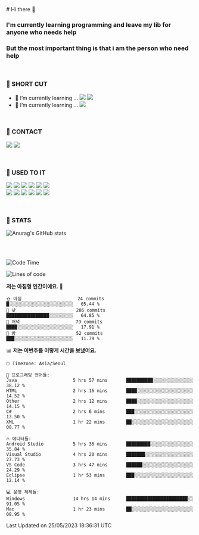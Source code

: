 <div>
# Hi there 👋

### I'm currently learning programming and leave my lib for anyone who needs help
### But the most important thing is that i am the person who need help

<br>

### 🚀 SHORT CUT

- 🔭 I’m currently learning ... <img src="https://img.shields.io/badge/Python-3776AB?style=plastic&logo=Python&logoColor=white"> <img src="https://img.shields.io/badge/C-A8B9CC?style=plastic&logo=C&logoColor=white">
- 🌱 I’m currently learning ... <img src="https://img.shields.io/badge/Tensorflow-FF6F00?style=plastic&logo=TensorFlow&logoColor=white">

<br>

### 📧 CONTACT
<a href="https://www.instagram.com/das_fef" target="_blank"><img src="https://img.shields.io/badge/Instagram-E4405F?style=plastic&logo=Instagram&logoColor=white"></a>
<img src="https://img.shields.io/badge/mealhouse3377@gmail.com-EA4335?style=plastic&logo=Gmail&logoColor=white">

<br>

### 📖 USED TO IT

<img src="https://img.shields.io/badge/Python-3776AB?style=plastic&logo=Python&logoColor=white"> <img src="https://img.shields.io/badge/C-A8B9CC?style=plastic&logo=C&logoColor=white"> <img src="https://img.shields.io/badge/Java-007396?style=plastic&logo=OpenJDK&logoColor=white"> <img src="https://img.shields.io/badge/Django-092E20?style=plastic&logo=Django&logoColor=white"> <img src="https://img.shields.io/badge/Tensorflow-FF6F00?style=plastic&logo=TensorFlow&logoColor=white"> <img src="https://img.shields.io/badge/R-276DC3?style=plastic&logo=R&logoColor=white"><br> 
<img src="https://img.shields.io/badge/MySql-4479A1?style=plastic&logo=MySql&logoColor=white"> <img src="https://img.shields.io/badge/MariaDB-003545?style=plastic&logo=MariaDB&logoColor=white"> <img src="https://img.shields.io/badge/Oracle-F80000?style=plastic&logo=Oracle&logoColor=white"> <img src="https://img.shields.io/badge/Jupyter-F37626?style=plastic&logo=Jupyter&logoColor=white"> <img src="https://img.shields.io/badge/Qt-41CD52?style=plastic&logo=Qt&logoColor=white"> <img src="https://img.shields.io/badge/SQLite-003B57?style=plastic&logo=SQLite&logoColor=white">

<br>

### 🔢 STATS
![Anurag's GitHub stats](https://github-readme-stats.vercel.app/api?username=dasfef&show_icons=true&theme=great-gatsby)

</div>

<br>
<br>

<!--START_SECTION:waka-->
![Code Time](http://img.shields.io/badge/Code%20Time-110%20hrs%2040%20mins-blue)

![Lines of code](https://img.shields.io/badge/%EC%A0%80%EB%8A%94%20%EC%97%AC%ED%83%9C%EA%B9%8C%EC%A7%80%20-6.0%20million%20%EC%A4%84%EC%9D%98%20%EC%BD%94%EB%93%9C%EB%A5%BC%20%EC%9E%91%EC%84%B1%ED%96%88%EC%96%B4%EC%9A%94.-blue)

**저는 아침형 인간이에요. 🐤** 

```text
🌞 아침                     24 commits          █░░░░░░░░░░░░░░░░░░░░░░░░   05.44 % 
🌆 낮　                     286 commits         ████████████████░░░░░░░░░   64.85 % 
🌃 저녁                     79 commits          ████░░░░░░░░░░░░░░░░░░░░░   17.91 % 
🌙 밤　                     52 commits          ███░░░░░░░░░░░░░░░░░░░░░░   11.79 % 
```


📊 **저는 이번주를 이렇게 시간을 보냈어요.** 

```text
🕑︎ Timezone: Asia/Seoul

💬 프로그래밍 언어들: 
Java                     5 hrs 57 mins       ██████████░░░░░░░░░░░░░░░   38.12 % 
HTML                     2 hrs 16 mins       ████░░░░░░░░░░░░░░░░░░░░░   14.52 % 
Other                    2 hrs 12 mins       ████░░░░░░░░░░░░░░░░░░░░░   14.15 % 
C#                       2 hrs 6 mins        ███░░░░░░░░░░░░░░░░░░░░░░   13.50 % 
XML                      1 hr 22 mins        ██░░░░░░░░░░░░░░░░░░░░░░░   08.77 % 

🔥 에디터들: 
Android Studio           5 hrs 36 mins       █████████░░░░░░░░░░░░░░░░   35.84 % 
Visual Studio            4 hrs 20 mins       ███████░░░░░░░░░░░░░░░░░░   27.73 % 
VS Code                  3 hrs 47 mins       ██████░░░░░░░░░░░░░░░░░░░   24.29 % 
Eclipse                  1 hr 53 mins        ███░░░░░░░░░░░░░░░░░░░░░░   12.14 % 

💻 운영 체제들: 
Windows                  14 hrs 14 mins      ███████████████████████░░   91.05 % 
Mac                      1 hr 23 mins        ██░░░░░░░░░░░░░░░░░░░░░░░   08.95 % 
```


 Last Updated on 25/05/2023 18:36:31 UTC
<!--END_SECTION:waka-->
